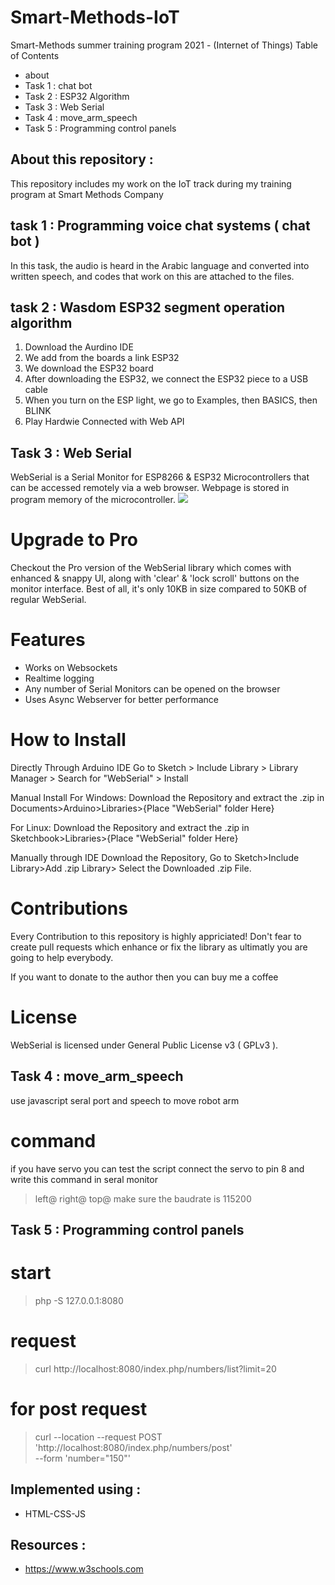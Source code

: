 # Smart-Methods-IoT
Smart-Methods summer training program 2021 - (Internet of Things)
Table of Contents
- about
- Task 1 : chat bot 
- Task 2 : ESP32 Algorithm 
- Task 3 : Web Serial 
- Task 4 : move_arm_speech
- Task 5 : Programming control panels
## About this repository  :
This repository includes my work on the IoT track during my training program at Smart Methods Company
## task 1 : Programming voice chat systems ( chat bot ) 
In this task, the audio is heard in the Arabic language and converted into written speech, and codes that work on this are attached to the files.
## task 2 : Wasdom ESP32 segment operation algorithm 
1. Download the Aurdino IDE
2. We add from the boards a link ESP32
3. We download the ESP32 board
4. After downloading the ESP32, we connect the ESP32 piece to a USB cable
5. When you turn on the ESP light, we go to Examples, then BASICS, then BLINK
6. Play Hardwie Connected with Web API
## Task 3 : Web Serial 
WebSerial is a Serial Monitor for ESP8266 & ESP32 Microcontrollers that can be accessed remotely via a web browser. Webpage is stored in program memory of the microcontroller.
![](![web1](https://user-images.githubusercontent.com/108503091/182034345-ae01e214-9819-4685-9f50-79e31ac1c280.png)
)
# Upgrade to Pro
Checkout the Pro version of the WebSerial library which comes with enhanced & snappy UI, along with 'clear' & 'lock scroll' buttons on the monitor interface. Best of all, it's only 10KB in size compared to 50KB of regular WebSerial.
# Features
- Works on Websockets
- Realtime logging
- Any number of Serial Monitors can be opened on the browser
- Uses Async Webserver for better performance
# How to Install
Directly Through Arduino IDE
Go to Sketch > Include Library > Library Manager > Search for "WebSerial" > Install

Manual Install
For Windows: Download the Repository and extract the .zip in Documents>Arduino>Libraries>{Place "WebSerial" folder Here}

For Linux: Download the Repository and extract the .zip in Sketchbook>Libraries>{Place "WebSerial" folder Here}



Manually through IDE
Download the Repository, Go to Sketch>Include Library>Add .zip Library> Select the Downloaded .zip File.
# Contributions
Every Contribution to this repository is highly appriciated! Don't fear to create pull requests which enhance or fix the library as ultimatly you are going to help everybody.

If you want to donate to the author then you can buy me a coffee
# License
WebSerial is licensed under General Public License v3 ( GPLv3 ).

## Task 4 : move_arm_speech
use javascript seral port and speech to move robot arm
# command
if you have servo you can test the script connect the servo to pin 8 and write this command in seral monitor
> left@
right@
top@
make sure the baudrate is 115200
## Task 5 : Programming control panels
# start 
> php -S 127.0.0.1:8080
# request
> curl  http://localhost:8080/index.php/numbers/list\?limit\=20  
# for post request
> curl --location --request POST 'http://localhost:8080/index.php/numbers/post' \
--form 'number="150"'

## Implemented using :
- HTML-CSS-JS
## Resources :
- https://www.w3schools.com

